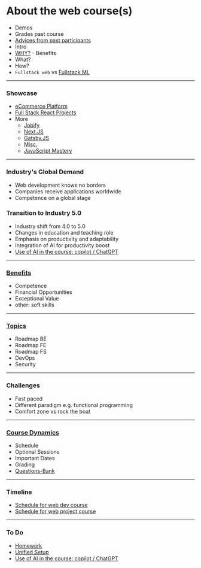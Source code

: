 # About the web course(s)


- Demos
- Grades past course
- [Advices from past participants](./feedback.md)
- Intro
- [WHY?]  - Benefits
- What?
- How?
- `Fullstack web` vs [Fullstack ML](https://fullstackdeeplearning.com/)
----
### Showcase

- [eCommerce Platform ](https://github.com/bradtraversy/proshop-v2)
- [Full Stack React Projects](https://github.com/PacktPublishing/Full-Stack-React-Projects-Second-Edition)
- More
  - [Jobify]
  - [Next.JS]
  - [Gatsby.JS]
  - [Misc.]
  - [JavaScript Mastery]



----

### Industry's Global Demand

- Web development knows no borders
- Companies receive applications worldwide
- Competence on a global stage

### Transition to Industry 5.0

- Industry shift from 4.0 to 5.0
- Changes in education and teaching role
- Emphasis on productivity and adaptability
- Integration of AI for productivity boost
- [Use of AI in the course: copilot / ChatGPT]

----
### [Benefits](./description.md#competence-after-finishing-the-course)

- Competence
- Financial Opportunities
- Exceptional Value
- other: soft skills

------
### [Topics](./description.md#session-2)

- Roadmap BE
- Roadmap FE
- Roadmap FS
- DevOps
- Security

----

### Challenges

- Fast paced
- Different paradigm e.g. functional programming
- Comfort zone vs rock the boat


----

### [Course Dynamics](./course-dynamics.md)
- Schedule
- Optional Sessions
- Important Dates
- Grading
- [Questions-Bank]

---

### Timeline

- [Schedule for web dev course](./description.md#schedule-web-development-course)
- [Schedule for web project course](./description.md#schedule-project-course)


---
### To Do
- [Homework](./homework.md)
- [Unified Setup](./unified-setup/README.md)
- [Use of AI in the course: copilot / ChatGPT]








<!-- Links -->
[Questions-Bank]:https://github.com/tx00-web-en/Questions-Bank
[Use of AI in the course: copilot / ChatGPT]:https://github.com/tx00-web-en/Activities/blob/main/AI.md
[WHY?]:https://simonsinek.com/books/start-with-why/
[Gatsby.JS]:https://www.gatsbyjs.com/
[Next.JS]:https://nextjs.org/
[Misc.]:https://www.johnsmilga.com/
[JavaScript Mastery]:https://www.youtube.com/@javascriptmastery/playlists
[Jobify]:https://jobify.live/login